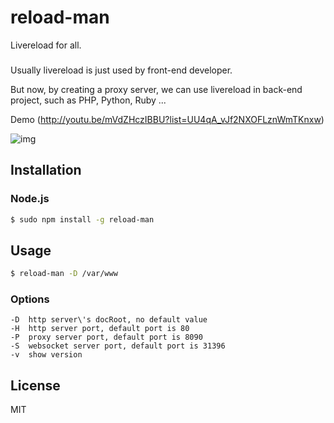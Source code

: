 reload-man
==================
Livereload for all.

### 

Usually livereload is just used by front-end developer.

But now, by creating a proxy server, we can use livereload in back-end project, such as PHP, Python, Ruby ...

Demo (http://youtu.be/mVdZHczIBBU?list=UU4qA_vJf2NXOFLznWmTKnxw)

![img](assets/reload-man.gif)

## Installation

### Node.js
```bash
$ sudo npm install -g reload-man
```

## Usage

```bash
$ reload-man -D /var/www
```

### Options
```
-D  http server\'s docRoot, no default value
-H  http server port, default port is 80
-P  proxy server port, default port is 8090
-S  websocket server port, default port is 31396
-v  show version
```

## License

MIT
